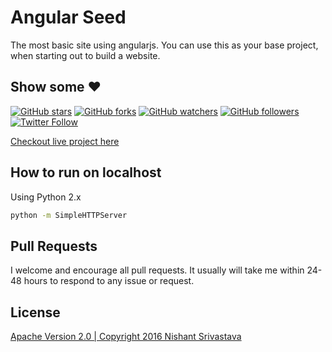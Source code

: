 # Angular Seed

The most basic site using angularjs. You can use this as your base project, when starting out to build a website.

## Show some :heart:
[![GitHub stars](https://img.shields.io/github/stars/nisrulz/angular-seed.svg?style=social&label=Star)](https://github.com/nisrulz/angular-seed) [![GitHub forks](https://img.shields.io/github/forks/nisrulz/angular-seed.svg?style=social&label=Fork)](https://github.com/nisrulz/angular-seed/fork) [![GitHub watchers](https://img.shields.io/github/watchers/nisrulz/angular-seed.svg?style=social&label=Watch)](https://github.com/nisrulz/angular-seed) [![GitHub followers](https://img.shields.io/github/followers/nisrulz.svg?style=social&label=Follow)](https://github.com/nisrulz/angular-seed)  
[![Twitter Follow](https://img.shields.io/twitter/follow/nisrulz.svg?style=social)](https://twitter.com/nisrulz)

[Checkout live project here](https://angular-seed-d802a.firebaseapp.com)

## How to run on localhost

Using Python 2.x

```sh
python -m SimpleHTTPServer
```

## Pull Requests

I welcome and encourage all pull requests. It usually will take me within 24-48 hours to respond to any issue or request.

## License

[Apache Version 2.0 | Copyright 2016 Nishant Srivastava](LICENSE)
